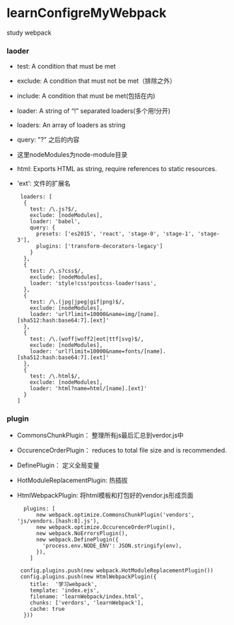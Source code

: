 # learnConfigreMyWebpack
study webpack

### laoder
* test: A condition that must be met
* exclude: A condition that must not be met（排除之外）
* include: A condition that must be met(包括在内)
* loader: A string of “!” separated loaders(多个用!分开)
* loaders: An array of loaders as string
* query: "?" 之后的内容

* 这里nodeModules为node-module目录
* html: Exports HTML as string, require references to static resources.
* 'ext': 文件的扩展名

       loaders: [
        {
          test: /\.js?$/,
          exclude: [nodeModules],
          loader: 'babel',
          query: {
            presets: ['es2015', 'react', 'stage-0', 'stage-1', 'stage-3'],
            plugins: ['transform-decorators-legacy']
          }
        },
        {
          test: /\.s?css$/,
          exclude: [nodeModules],
          loader: 'style!css!postcss-loader!sass',
        },
        {
          test: /\.(jpg|jpeg|gif|png)$/,
          exclude: [nodeModules],
          loader: 'url?limit=10000&name=img/[name].[sha512:hash:base64:7].[ext]'
        },
        {
          test: /\.(woff|woff2|eot|ttf|svg)$/,
          exclude: [nodeModules],
          loader: 'url?limit=10000&name=fonts/[name].[sha512:hash:base64:7].[ext]'
        },
        {
          test: /\.html$/,
          exclude: [nodeModules],
          loader: 'html?name=html/[name].[ext]'
        }
      ]

### plugin
* CommonsChunkPlugin： 整理所有js最后汇总到verdor.js中
* OccurenceOrderPlugin： reduces to total file size and is recommended.
* DefinePlugin： 定义全局变量
* HotModuleReplacementPlugin: 热插拔
* HtmlWebpackPlugin: 将html模板和打包好的vendor.js形成页面

        plugins: [
            new webpack.optimize.CommonsChunkPlugin('vendors', 'js/vendors.[hash:8].js'),
            new webpack.optimize.OccurenceOrderPlugin(),
            new webpack.NoErrorsPlugin(),
            new webpack.DefinePlugin({
              'process.env.NODE_ENV': JSON.stringify(env),
            }),
          ]

       config.plugins.push(new webpack.HotModuleReplacementPlugin())
       config.plugins.push(new HtmlWebpackPlugin({
          title:  '学习webpack',
          template: 'index.ejs',
          filename: 'learnWebpack/index.html',
          chunks: ['verdors', 'learnWebpack'],
          cache: true
        }))